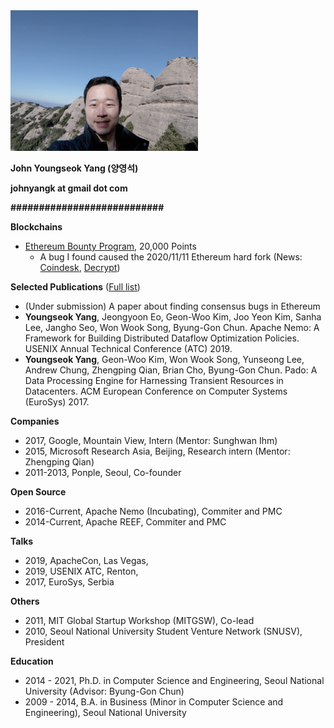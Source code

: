 <img src="/profile.jpg" width="300" />

**John Youngseok Yang (양영석)**

**johnyangk at gmail dot com**

**###########################**

**Blockchains**
- [Ethereum Bounty Program](https://bounty.ethereum.org), 20,000 Points 
  - A bug I found caused the 2020/11/11 Ethereum hard fork (News: [Coindesk](https://www.coindesk.com/ethereums-hard-fork-disruption), [Decrypt](https://decrypt.co/47891/how-a-dormant-bug-briefly-split-the-ethereum-blockchain))

**Selected Publications** ([Full list](https://dblp.org/pid/163/1540.html))
- (Under submission) A paper about finding consensus bugs in Ethereum
- **Youngseok Yang**, Jeongyoon Eo, Geon-Woo Kim, Joo Yeon Kim, Sanha Lee, Jangho Seo, Won Wook Song, Byung-Gon Chun. Apache Nemo: A Framework for Building Distributed Dataflow Optimization Policies. USENIX Annual Technical Conference (ATC) 2019.
- **Youngseok Yang**, Geon-Woo Kim, Won Wook Song, Yunseong Lee, Andrew Chung, Zhengping Qian, Brian Cho, Byung-Gon Chun. Pado: A Data Processing Engine for Harnessing Transient Resources in Datacenters. ACM European Conference on Computer Systems (EuroSys) 2017.

**Companies**
- 2017, Google, Mountain View, Intern (Mentor: Sunghwan Ihm)
- 2015, Microsoft Research Asia, Beijing, Research intern (Mentor: Zhengping Qian)
- 2011-2013, Ponple, Seoul, Co-founder

**Open Source**
- 2016-Current, Apache Nemo (Incubating), Commiter and PMC
- 2014-Current, Apache REEF, Commiter and PMC

**Talks**
- 2019, ApacheCon, Las Vegas,
- 2019, USENIX ATC, Renton, 
- 2017, EuroSys, Serbia

**Others**
- 2011, MIT Global Startup Workshop (MITGSW), Co-lead
- 2010, Seoul National University Student Venture Network (SNUSV), President

**Education**
- 2014 - 2021, Ph.D. in Computer Science and Engineering, Seoul National University (Advisor: Byung-Gon Chun)
- 2009 - 2014, B.A. in Business (Minor in Computer Science and Engineering), Seoul National University
